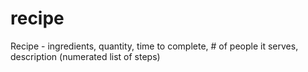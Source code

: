 # recipe
Recipe - ingredients, quantity, time to complete, # of people it serves, description (numerated list of steps)
